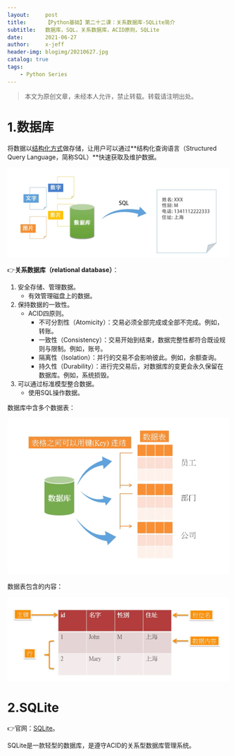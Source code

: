 ```yaml
---
layout:     post
title:      【Python基础】第二十二课：关系数据库-SQLite简介
subtitle:   数据库，SQL，关系数据库，ACID原则，SQLite
date:       2021-06-27
author:     x-jeff
header-img: blogimg/20210627.jpg
catalog: true
tags:
    - Python Series
---
```

>本文为原创文章，未经本人允许，禁止转载。转载请注明出处。

# 1.数据库

将数据以[结构化方式](http://shichaoxin.com/2019/03/26/Python基础-第四课-数据类型/#21结构化数据)做存储，让用户可以通过**结构化查询语言（Structured Query Language，简称SQL）**快速获取及维护数据。

![](https://github.com/x-jeff/BlogImage/raw/master/PythonSeries/Lesson22/22x1.png)

👉**关系数据库（relational database）**：

1. 安全存储、管理数据。
	* 有效管理磁盘上的数据。
2. 保持数据的一致性。
	* ACID四原则。
		* 不可分割性（Atomicity）：交易必须全部完成或全部不完成。例如，转账。
		* 一致性（Consistency）：交易开始到结束，数据完整性都符合既设规则与限制。例如，账号。
		* 隔离性（Isolation）：并行的交易不会影响彼此。例如，余额查询。
		* 持久性（Durability）：进行完交易后，对数据库的变更会永久保留在数据库。例如，系统损毁。
3. 可以通过标准模型整合数据。
	* 使用SQL操作数据。

数据库中含多个数据表：

![](https://github.com/x-jeff/BlogImage/raw/master/PythonSeries/Lesson22/22x2.png)

数据表包含的内容：

![](https://github.com/x-jeff/BlogImage/raw/master/PythonSeries/Lesson22/22x3.png)

# 2.SQLite

👉官网：[SQLite](https://www.sqlite.org/index.html)。

SQLite是一款轻型的数据库，是遵守ACID的关系型数据库管理系统。
